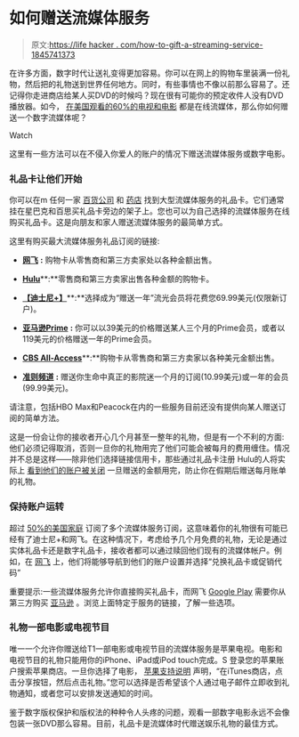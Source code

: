 # 如何赠送流媒体服务

> 原文:[https://life hacker . com/how-to-gift-a-streaming-service-1845741373](https://lifehacker.com/how-to-gift-a-streaming-service-1845741373)

在许多方面，数字时代让送礼变得更加容易。你可以在网上的购物车里装满一份礼物，然后把的礼物送到世界任何地方。同时，有些事情也不像以前那么容易了。还记得你走进商店给某人买DVD的时候吗？现在很有可能你的预定收件人没有DVD播放器。如今， [在美国观看的60%的电视和电影](https://www.statista.com/topics/1594/streaming/) 都是在线流媒体，那么你如何赠送一个数字流媒体呢？

Watch

这里有一些方法可以在不侵入你爱人的账户的情况下赠送流媒体服务或数字电影。

### 礼品卡让他们开始

你可以在m 任何一家 [百货公司](https://www.target.com/s?searchTerm=netflix+gift+card&category=0%7CAll%7Cmatchallpartial%7Call+categories&tref=typeahead%7Cterm%7C0%7Cnetflix+gift+card%7C%7C%7C%7Cservice%7C8%7C%7C%7Ccontext_v2&searchRawTerm=netfli) 和 [药店](https://firstquarterfinance.com/gift-cards-at-cvs/) 找到大型流媒体服务的礼品卡。它们通常挂在星巴克和百思买礼品卡旁边的架子上。您也可以为自己选择的流媒体服务在线购买礼品卡。这是向朋友和家人赠送流媒体服务的最简单方式。

这里有购买最大流媒体服务礼品订阅的链接:

*   [**网飞**](https://www.netflix.com/gift-cards) **:** 购物卡从零售商和第三方卖家处以各种金额出售。
*   [**Hulu**](https://www.giftcards.com/hulu-gift-card)**:**零售商和第三方卖家出售各种金额的购物卡。
*   [**【迪士尼+】**](https://www.disneyplus.com/welcome/gift-subscription)**:**选择成为“赠送一年”流光会员将花费您69.99美元(仅限新订户)。
*   [**亚马逊Prime**](https://www.amazon.com/gp/prime/pipeline/prime_gifting_landing?asc_campaign=InlineText&asc_refurl=https://lifehacker.com/how-to-gift-a-streaming-service-1845741373&asc_source=&tag=kinjalifehackerlink-20) **:** 你可以以39美元的价格赠送某人三个月的Prime会员，或者以119美元的价格赠送一年的Prime会员。

*   [**CBS All-Access**](https://www.cbs.com/recommended/news/1007926/get-your-own-cbs-all-access-gift-card-today/?cbsclick=XpFxSy38wxyOTsqwUx0Mo38XUkEwU7SJyWAB3Y0&vndid=10078&clickid=10078&sharedid=decider.com&ftag=PPM-09-10aag1f)**:**购物卡从零售商和第三方卖家以各种美元金额出售。
*   [**准则频道**](https://www.criterionchannel.com/checkout/subscribe/gift) **:** 赠送你生命中真正的影院迷一个月的订阅(10.99美元)或一年的会员(99.99美元)。

请注意，包括HBO Max和Peacock在内的一些服务目前还没有提供向某人赠送订阅的简单方法。

这是一份会让你的接收者开心几个月甚至一整年的礼物，但是有一个不利的方面:他们必须记得取消，否则一旦你的礼物用完了他们可能会被每月的费用缠住。情况并不总是这样——除非他们选择链接信用卡，那些通过礼品卡注册 Hulu的人将实际上 [看到他们的账户被关闭](https://help.hulu.com/s/article/gift-cards?language=en_US) 一旦赠送的金额用完，防止你在假期后赠送每月账单的礼物。

### 保持账户运转

超过 [50%的美国家庭](https://deadline.com/2020/08/more-than-half-of-u-s-households-now-subscribe-to-multiple-streaming-services-study-1203025747/) 订阅了多个流媒体服务订阅，这意味着你的礼物很有可能已经有了迪士尼+和网飞。在这种情况下，考虑给予几个月免费的礼物，无论是通过实体礼品卡还是数字礼品卡，接收者都可以通过赎回他们现有的流媒体帐户。例如，在 [网飞](https://help.netflix.com/en/node/32950) 上，他们将能够导航到他们的账户设置并选择“兑换礼品卡或促销代码”

重要提示:一些流媒体服务允许你直接购买礼品卡，而网飞 [Google Play](https://play.google.com/about/giftcards/#retailers) 需要你从第三方购买 [亚马逊](https://www.amazon.com/Gift-Cards-Netflix/s?asc_campaign=InlineText&asc_refurl=https://lifehacker.com/how-to-gift-a-streaming-service-1845741373&asc_source=&rh=n:2864196011,p_89:Netflix&tag=kinjalifehackerlink-20) 。浏览上面特定于服务的链接，了解一些选项。

### 礼物一部电影或电视节目

唯一一个允许你赠送给T1一部电影或电视节目的流媒体服务是苹果电视。电影和电视节目的礼物只能用你的iPhone、iPad或iPod touch完成。S 登录您的苹果账户搜索苹果商店。一旦你选择了电影， [苹果支持说明](https://support.apple.com/en-us/HT201783#giftios) 声明，“在iTunes商店，点击分享按钮，然后点击礼物。”您可以选择是否希望该个人通过电子邮件立即收到礼物通知，或者您可以安排发送通知的时间。

鉴于数字版权保护和版权法的种种令人头疼的问题，观看一部数字电影永远不会像包装一张DVD那么容易。目前，礼品卡是流媒体时代赠送娱乐礼物的最佳方式。